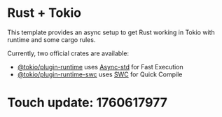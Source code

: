 # Rust + Tokio

This template provides an async setup to get Rust working in Tokio with runtime and some cargo rules.

Currently, two official crates are available:

- [@tokio/plugin-runtime](https://github.com/tokio/tokio-plugin/blob/main/packages/plugin-runtime/README.md) uses [Async-std](https://async-std.io/) for Fast Execution
- [@tokio/plugin-runtime-swc](https://github.com/tokio/tokio-plugin-swc) uses [SWC](https://swc.rs/) for Quick Compile

# Touch update: 1760617977
